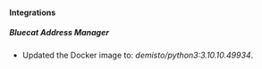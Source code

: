#### Integrations
##### Bluecat Address Manager
- Updated the Docker image to: *demisto/python3:3.10.10.49934*.
